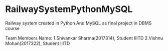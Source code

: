 # RailwaySystemPythonMySQL
Railway system created in Python And MySQL as final project in DBMS course

Team Members Name:
1.Shivankar Sharma(2017314), Student IIITD
2.Vishnu Mohan(2017322), Student IIITD
